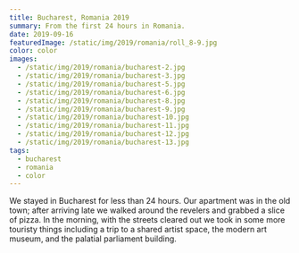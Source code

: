 ```yaml
---
title: Bucharest, Romania 2019
summary: From the first 24 hours in Romania.
date: 2019-09-16
featuredImage: /static/img/2019/romania/roll_8-9.jpg
color: color
images:
  - /static/img/2019/romania/bucharest-2.jpg
  - /static/img/2019/romania/bucharest-3.jpg
  - /static/img/2019/romania/bucharest-5.jpg
  - /static/img/2019/romania/bucharest-6.jpg
  - /static/img/2019/romania/bucharest-8.jpg
  - /static/img/2019/romania/bucharest-9.jpg
  - /static/img/2019/romania/bucharest-10.jpg
  - /static/img/2019/romania/bucharest-11.jpg
  - /static/img/2019/romania/bucharest-12.jpg
  - /static/img/2019/romania/bucharest-13.jpg
tags:
  - bucharest
  - romania
  - color
---
```

We stayed in Bucharest for less than 24 hours. Our apartment was in the old town; after arriving late we walked around the revelers and grabbed a slice of pizza. In the morning, with the streets cleared out we took in some more touristy things including a trip to a shared artist space, the modern art museum, and the palatial parliament building.
